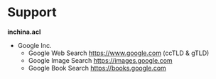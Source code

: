 # Support

**inchina.acl**
* Google Inc.  
  * Google Web Search https://www.google.com (ccTLD & gTLD)
  * Google Image Search https://images.google.com 
  * Google Book Search https://books.google.com
